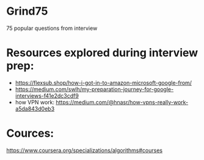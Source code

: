 # Grind75
75 popular questions from interview

# Resources explored during interview prep:
- https://flexsub.shop/how-i-got-in-to-amazon-microsoft-google-from/ 
- https://medium.com/swlh/my-preparation-journey-for-google-interviews-f41e2dc3cdf9
- how VPN work: https://medium.com/@hnasr/how-vpns-really-work-a5da843d0eb3

# Cources:
https://www.coursera.org/specializations/algorithms#courses
